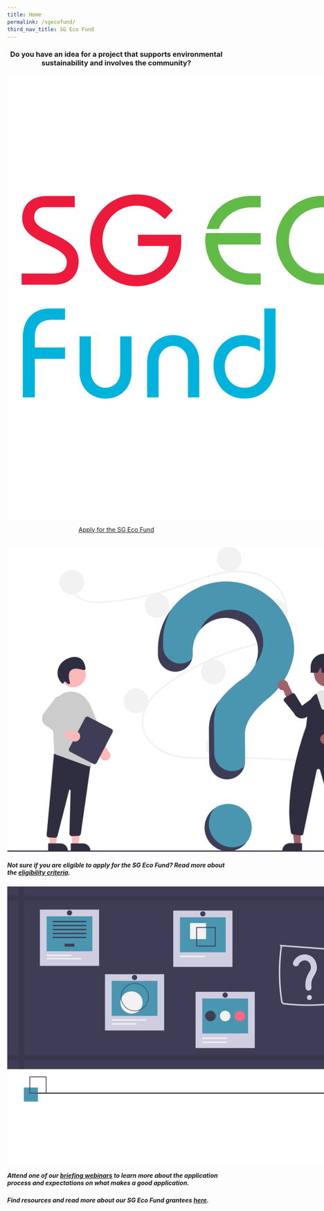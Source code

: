 ```yaml
---
title: Home
permalink: /sgecofund/
third_nav_title: SG Eco Fund
---
```


<center><h3><b>Do you have an idea for a project that supports environmental sustainability and involves the community?</b></h3>

<div>
    <img src="/images/sgeco-logo.jpg" alt="SG Eco Fund" style="max-width:40vh;">
</div>

<a class="button_david" href="/sgecofund/apply/">Apply for the SG Eco Fund</a></center>

<!-- #### The SG Eco Fund is only open for application during the grant call period. The grant call for 2021 is now closed.  -->

<br> 


<div class="logos-row">
  <div class="grid-column">
    <img src="/images/sgeco-question.svg" style="max-width:25vh;" alt="Question"><h5>Not sure if you are eligible to apply for the SG Eco Fund? Read more about the <a href="/sgecofund/fund-info"><b>eligibility criteria</b></a>.</h5>
  </div>
  <div class="grid-column">
    <img src="/images/sgeco-webinar.svg" style="max-width:25vh;" alt="Recording"><h5>Attend one of our <a href="#"><b>briefing webinars</b></a> to learn more about the application process and expectations on what makes a good application.</h5>
  </div>
</div>

<div><h5>Find resources and read more about our SG Eco Fund grantees <a href="/sgecofund/community"><b>here</b></a>.</h5></div>

